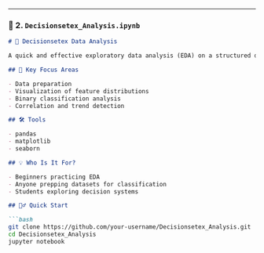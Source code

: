 
---

### 📁 2. `Decisionsetex_Analysis.ipynb`

```markdown
# 🧠 Decisionsetex Data Analysis

A quick and effective exploratory data analysis (EDA) on a structured decision-making dataset. Designed to detect relationships in features and prepare for classification tasks.

## 🔎 Key Focus Areas

- Data preparation
- Visualization of feature distributions
- Binary classification analysis
- Correlation and trend detection

## 🛠 Tools

- pandas
- matplotlib
- seaborn

## 💡 Who Is It For?

- Beginners practicing EDA
- Anyone prepping datasets for classification
- Students exploring decision systems

## 🏃‍♂️ Quick Start

```bash
git clone https://github.com/your-username/Decisionsetex_Analysis.git
cd Decisionsetex_Analysis
jupyter notebook
